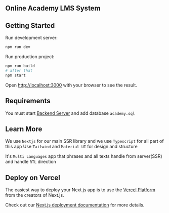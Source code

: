 ## Online Academy LMS System

## Getting Started

Run development server:

```bash
npm run dev
```

Run production project:

```bash
npm run build
# after that
npm start
```

Open [http://localhost:3000](http://localhost:3000) with your browser to see the result.

## Requirements

You must start [Backend Server](https://github.com/Erfanhp77/academy-backend) and add database `academy.sql`

## Learn More

We use `Nextjs` for our main SSR library and we use `Typescript` for all part of this app
Use `Tailwind` and `Material UI` for design and structure

It's `Multi Languages` app that phrases and all texts handle from server(SSR) and handle `RTL` direction

## Deploy on Vercel

The easiest way to deploy your Next.js app is to use the [Vercel Platform](https://vercel.com/new?utm_medium=default-template&filter=next.js&utm_source=create-next-app&utm_campaign=create-next-app-readme) from the creators of Next.js.

Check out our [Next.js deployment documentation](https://nextjs.org/docs/deployment) for more details.

